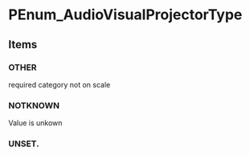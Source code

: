 # PEnum_AudioVisualProjectorType

## Items

### OTHER
required category not on scale

### NOTKNOWN
Value is unkown

### UNSET.

